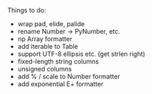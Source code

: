 Things to do:

- wrap pad, elide, palide
- rename Number -> PyNumber, etc.
- np Array formatter
- add iterable to Table
- support UTF-8 ellipsis etc. (get strlen right)
- fixed-length string columns
- unsigned columns
- add % / scale to Number formatter
- add exponential E+ formatter
